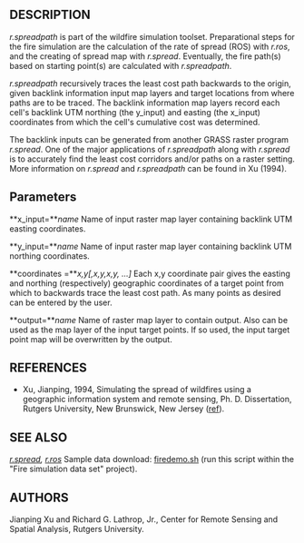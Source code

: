 ## DESCRIPTION

*r.spreadpath* is part of the wildfire simulation toolset. Preparational
steps for the fire simulation are the calculation of the rate of spread
(ROS) with *r.ros*, and the creating of spread map with *r.spread*.
Eventually, the fire path(s) based on starting point(s) are calculated
with *r.spreadpath*.

*r.spreadpath* recursively traces the least cost path backwards to the
origin, given backlink information input map layers and target locations
from where paths are to be traced. The backlink information map layers
record each cell's backlink UTM northing (the y_input) and easting (the
x_input) coordinates from which the cell's cumulative cost was
determined.

The backlink inputs can be generated from another GRASS raster program
*r.spread*. One of the major applications of *r.spreadpath* along with
*r.spread* is to accurately find the least cost corridors and/or paths
on a raster setting. More information on *r.spread* and *r.spreadpath*
can be found in Xu (1994).

## Parameters

**x_input=***name*
Name of input raster map layer containing backlink UTM easting
coordinates.

**y_input=***name*
Name of input raster map layer containing backlink UTM northing
coordinates.

**coordinates =***x,y\[,x,y,x,y, ...\]*
Each x,y coordinate pair gives the easting and northing (respectively)
geographic coordinates of a target point from which to backwards trace
the least cost path. As many points as desired can be entered by the
user.

**output=***name*
Name of raster map layer to contain output. Also can be used as the map
layer of the input target points. If so used, the input target point map
will be overwritten by the output.

## REFERENCES

- Xu, Jianping, 1994, Simulating the spread of wildfires using a
  geographic information system and remote sensing, Ph. D. Dissertation,
  Rutgers University, New Brunswick, New Jersey
  ([ref](https://dl.acm.org/citation.cfm?id=921466)).

## SEE ALSO

*[r.spread](r.spread.md), [r.ros](r.ros.md)* Sample data download:
[firedemo.sh](https://grass.osgeo.org/sampledata/firedemo_grass7.sh)
(run this script within the "Fire simulation data set" project).

## AUTHORS

Jianping Xu and Richard G. Lathrop, Jr., Center for Remote Sensing and
Spatial Analysis, Rutgers University.
